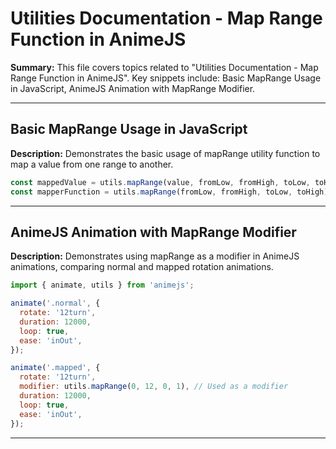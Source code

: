 # Utilities Documentation - Map Range Function in AnimeJS

**Summary:** This file covers topics related to "Utilities Documentation - Map Range Function in AnimeJS". Key snippets include: Basic MapRange Usage in JavaScript, AnimeJS Animation with MapRange Modifier.

---

## Basic MapRange Usage in JavaScript

**Description:** Demonstrates the basic usage of mapRange utility function to map a value from one range to another.

```javascript
const mappedValue = utils.mapRange(value, fromLow, fromHigh, toLow, toHigh);
const mapperFunction = utils.mapRange(fromLow, fromHigh, toLow, toHigh);
```

---

## AnimeJS Animation with MapRange Modifier

**Description:** Demonstrates using mapRange as a modifier in AnimeJS animations, comparing normal and mapped rotation animations.

```javascript
import { animate, utils } from 'animejs';

animate('.normal', {
  rotate: '12turn',
  duration: 12000,
  loop: true,
  ease: 'inOut',
});

animate('.mapped', {
  rotate: '12turn',
  modifier: utils.mapRange(0, 12, 0, 1), // Used as a modifier
  duration: 12000,
  loop: true,
  ease: 'inOut',
});
```

---